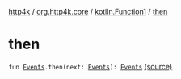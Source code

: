 [http4k](../../index.md) / [org.http4k.core](../index.md) / [kotlin.Function1](index.md) / [then](./then.md)

# then

`fun `[`Events`](../-events.md)`.then(next: `[`Events`](../-events.md)`): `[`Events`](../-events.md) [(source)](https://github.com/http4k/http4k/blob/master/http4k-core/src/main/kotlin/org/http4k/core/events.kt#L15)